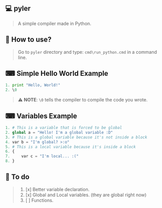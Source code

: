 ## 💻 pyler
> A simple compiler made in Python.

## 🤔 How to use?
> Go to `pyler` directory and type: `cmd\run_python.cmd` in a command line.

## ⌨ Simple Hello World Example
```py
1. print "Hello, World!"
2. \0
```
> ⚠ **NOTE**: `\0` tells the compiler to compile the code you wrote.

## ⌨ Variables Example
```py
1. # This is a variable that is forced to be global
2. global a = "Hello! I'm a global variable :D"
3. # This is a global variable because it's not inside a block
4. var b = "I'm global? >:o"
5. # This is a local variable because it's inside a block
6. {
7.     var c = "I'm local... :("
8. }
```

## 📝 To do
> 1. [x] Better variable declaration.
> 2. [x] Global and Local variables. (they are global right now)
> 3. [ ] Functions.
